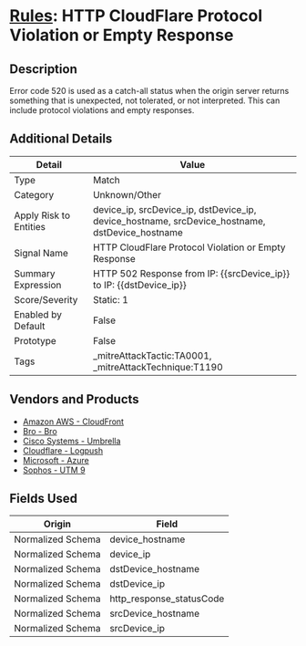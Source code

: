 # [Rules](README.md): HTTP CloudFlare Protocol Violation or Empty Response

## Description
Error code 520 is used as a catch-all status when the origin server returns something that is unexpected, not tolerated, or not interpreted. This can include protocol violations and empty responses.

## Additional Details
|Detail|Value|
|----|----|
|Type|Match|
|Category|Unknown/Other|
|Apply Risk to Entities|device_ip, srcDevice_ip, dstDevice_ip, device_hostname, srcDevice_hostname, dstDevice_hostname|
|Signal Name|HTTP CloudFlare Protocol Violation or Empty Response|
|Summary Expression|HTTP 502 Response from IP: {{srcDevice_ip}} to IP: {{dstDevice_ip}}|
|Score/Severity|Static: 1|
|Enabled by Default|False|
|Prototype|False|
|Tags|_mitreAttackTactic:TA0001, _mitreAttackTechnique:T1190|
## Vendors and Products
- [Amazon AWS - CloudFront](../products/44f07c08-c2ad-4a95-a058-1d0737ff90db.md)
- [Bro - Bro](../products/37C866BF-72E1-470A-9072-EDB908F56951.md)
- [Cisco Systems - Umbrella](../products/5ba50e74-3c05-4ea8-aeaf-5efde588c60f.md)
- [Cloudflare - Logpush](../products/c2503fcc-ef30-4e40-bb32-0bf47151b140.md)
- [Microsoft - Azure](../products/a1225af5-e778-4068-a9a2-47da93d1ff24.md)
- [Sophos - UTM 9](../products/0fb003bc-8383-442f-8f3d-afcfbaefe617.md)


## Fields Used

|Origin|Field|
|----|----|
|Normalized Schema|device_hostname|
|Normalized Schema|device_ip|
|Normalized Schema|dstDevice_hostname|
|Normalized Schema|dstDevice_ip|
|Normalized Schema|http_response_statusCode|
|Normalized Schema|srcDevice_hostname|
|Normalized Schema|srcDevice_ip|


